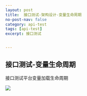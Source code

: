 ```yaml
---
layout: post
title:  接口测试-架构设计-变量生命周期
no-post-nav: false
category: api-test
tags: [api-test]
excerpt: 接口测试


---
```




## 接口测试-变量生命周期

接口测试平台变量加载生命周期

![](https://james-xuande.github.io/images/posts/2021-04-22/data_life_cycle.png)

